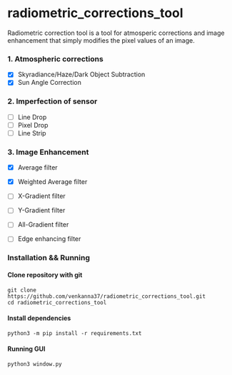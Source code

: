 # radiometric_corrections_tool

Radiometric correction tool is a tool for atmosperic corrections and image enhancement that simply modifies the pixel values of an image.

### 1. Atmospheric corrections
- [x] Skyradiance/Haze/Dark Object Subtraction
- [x] Sun Angle Correction
### 2. Imperfection of sensor
- [ ] Line Drop
- [ ] Pixel Drop
- [ ] Line Strip
### 3. Image Enhancement
- [x] Average filter
- [x] Weighted Average filter
- [ ] X-Gradient filter
- [ ] Y-Gradient filter
- [ ] All-Gradient filter
- [ ] Edge enhancing filter


### Installation && Running

#### Clone repository with git
```
git clone https://github.com/venkanna37/radiometric_corrections_tool.git
cd radiometric_corrections_tool
```

#### Install dependencies
`python3 -m pip install -r requirements.txt`

#### Running GUI
`python3 window.py`



